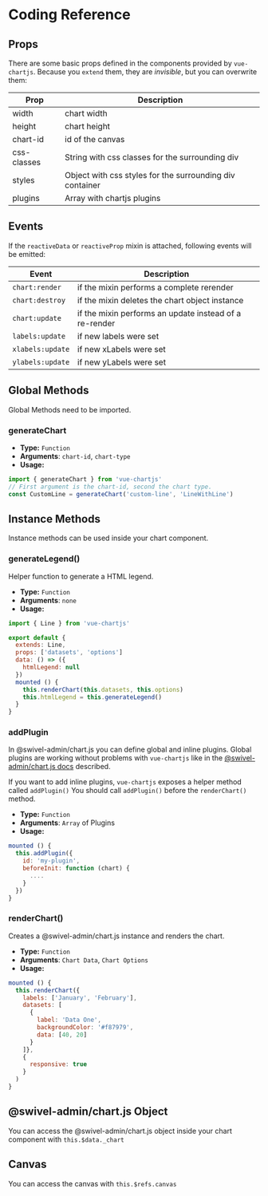 # Coding Reference

## Props

There are some basic props defined in the components provided by `vue-chartjs`. Because you `extend` them, they are *invisible*, but you can overwrite them:

| Prop | Description |
|---|---|
| width | chart width |
| height | chart height |
| chart-id | id of the canvas |
| css-classes | String with css classes for the surrounding div |
| styles | Object with css styles for the surrounding div container |
| plugins | Array with chartjs plugins |

## Events

If the `reactiveData` or `reactiveProp` mixin is attached, following events will be emitted:

| Event | Description|
|---|---|
| `chart:render` | if the mixin performs a complete rerender |
| `chart:destroy` | if the mixin deletes the chart object instance |
| `chart:update` | if the mixin performs an update instead of a re-render |
| `labels:update` | if new labels were set |
| `xlabels:update` | if new xLabels were set |
| `ylabels:update` | if new yLabels were set |


## Global Methods
Global Methods need to be imported.

### generateChart

- **Type:** `Function`
- **Arguments**: `chart-id`, `chart-type`
- **Usage:**

```js
import { generateChart } from 'vue-chartjs'
// First argument is the chart-id, second the chart type.
const CustomLine = generateChart('custom-line', 'LineWithLine')
```

## Instance Methods

Instance methods can be used inside your chart component.

### generateLegend()

Helper function to generate a HTML legend.

- **Type:** `Function`
- **Arguments**: `none`
- **Usage:**

```js {11}
import { Line } from 'vue-chartjs'

export default {
  extends: Line,
  props: ['datasets', 'options']
  data: () => ({
    htmlLegend: null
  })
  mounted () {
    this.renderChart(this.datasets, this.options)
    this.htmlLegend = this.generateLegend()
  }
}

```

### addPlugin

In @swivel-admin/chart.js you can define global and inline plugins. Global plugins are working without problems with `vue-chartjs` like in the [@swivel-admin/chart.js docs](http://www.chartjs.org/docs/latest/developers/plugins.html) described.

If you want to add inline plugins, `vue-chartjs` exposes a helper method called `addPlugin()`
You should call `addPlugin()` before the `renderChart()` method.

- **Type:** `Function`
- **Arguments**: `Array` of Plugins
- **Usage:**

```js
mounted () {
  this.addPlugin({
    id: 'my-plugin',
    beforeInit: function (chart) {
      ....
    }
  })
}
```

### renderChart()

Creates a @swivel-admin/chart.js instance and renders the chart.

- **Type:** `Function`
- **Arguments**: `Chart Data`, `Chart Options`
- **Usage:**

```js
mounted () {
  this.renderChart({
    labels: ['January', 'February'],
    datasets: [
      {
        label: 'Data One',
        backgroundColor: '#f87979',
        data: [40, 20]
      }
    ]},
    {
      responsive: true
    }
  )
}
```

## @swivel-admin/chart.js Object

You can access the @swivel-admin/chart.js object inside your chart component with `this.$data._chart`

## Canvas

You can access the canvas with `this.$refs.canvas`
